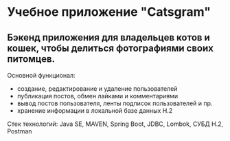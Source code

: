 # Учебное приложение "Catsgram"

## Бэкенд приложения для владельцев котов и кошек, чтобы делиться фотографиями своих питомцев.

Основной функционал:
* создание, редактирование и удаление пользователей
* публикация постов, обмен лайками и комментариями
* вывод постов пользователя, ленты подписок пользователей и пр.
* хранение информации в локальной базе данных H.2  

Стек технологий: Java SE, MAVEN, Spring Boot, JDBC, Lombok, СУБД H.2, Postman 